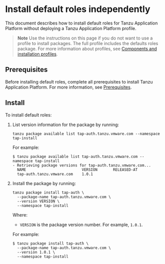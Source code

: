 # Install default roles independently

This document describes how to install default roles for Tanzu Application Platform without deploying a Tanzu Application Platform profile.

>**Note** Use the instructions on this page if you do not want to use a profile to install packages.
The full profile includes the defaults roles package.
For more information about profiles, see [Components and installation profiles](../about-package-profiles.md).

## <a id='prereqs'></a>Prerequisites

Before installing default roles, complete all prerequisites to install Tanzu Application Platform. For more information, see [Prerequisites](../prerequisites.md).

## <a id='install'></a>Install

To install default roles:

1. List version information for the package by running:

    ```console
    tanzu package available list tap-auth.tanzu.vmware.com --namespace tap-install
    ```

    For example:

    ```console
    $ tanzu package available list tap-auth.tanzu.vmware.com --namespace tap-install
    - Retrieving package versions for tap-auth.tanzu.vmware.com...
      NAME                         VERSION       RELEASED-AT
      tap-auth.tanzu.vmware.com    1.0.1
    ```

1. Install the package by running:

    ```console
    tanzu package install tap-auth \
      --package-name tap-auth.tanzu.vmware.com \
      --version VERSION \
      --namespace tap-install
    ```

    Where:

    - `VERSION` is the package version number. For example, `1.0.1`.

    For example:

    ```console
    $ tanzu package install tap-auth \
      --package-name tap-auth.tanzu.vmware.com \
      --version 1.0.1 \
      --namespace tap-install
    ```
